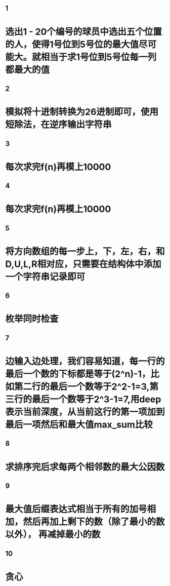 ## 1
# 选出1 - 20个编号的球员中选出五个位置的人，使得1号位到5号位的最大值尽可能大。就相当于求1号位到5号位每一列都最大的值

## 2
# 模拟将十进制转换为26进制即可，使用短除法，在逆序输出字符串

## 3
# 每次求完f(n)再模上10000

## 4 
# 每次求完f(n)再模上10000

## 5
# 将方向数组的每一步上，下，左，右，和D,U,L,R相对应，只需要在结构体中添加一个字符串记录即可

## 6
# 枚举同时检查

## 7 
# 边输入边处理，我们容易知道，每一行的最后一个数的下标都是等于(2^n)-1，比如第二行的最后一个数等于2^2-1=3,第三行的最后一个数等于2^3-1=7,用deep表示当前深度，从当前这行的第一项加到最后一项然后和最大值max_sum比较

## 8
# 求排序完后求每两个相邻数的最大公因数

## 9 
# 最大值后缀表达式相当于所有的加号相加，然后再加上剩下的数（除了最小的数以外）， 再减掉最小的数

## 10 
# 贪心
 
